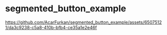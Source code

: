 # segmented_button_example


https://github.com/AcarFurkan/segmented_button_example/assets/65075121/da3c9238-c5a8-410b-bfb4-ce35a1e2e46f


